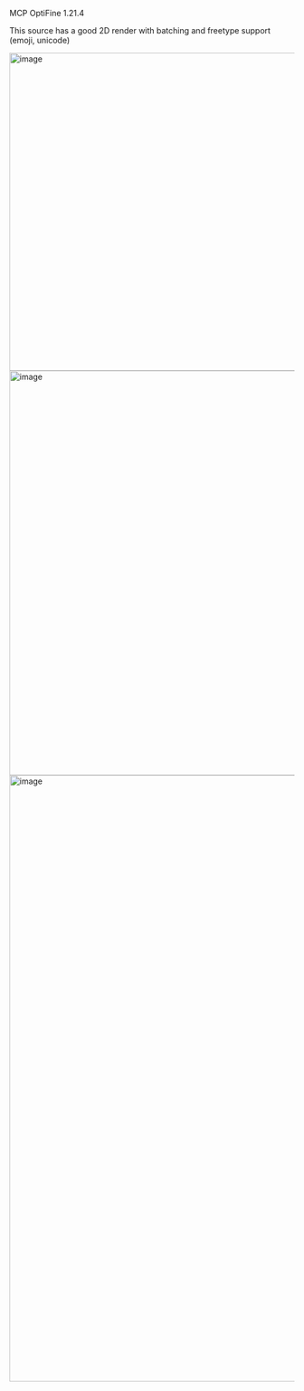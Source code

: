 MCP OptiFine 1.21.4

This source has a good 2D render with batching and freetype support (emoji, unicode)

<img width="662" height="562" alt="image" src="https://github.com/user-attachments/assets/d44125b3-ae7c-4afa-91b6-123ebba46131" />
<img width="874" height="715" alt="image" src="https://github.com/user-attachments/assets/e9a7302f-a63f-4faf-8c7e-496f88c1f78f" />
<img width="1310" height="1072" alt="image" src="https://github.com/user-attachments/assets/878e0915-1b3b-4894-8b6c-f24698413ceb" />
